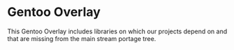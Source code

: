 # Gentoo Overlay

This Gentoo Overlay includes libraries on which our projects depend on and that are missing from the main stream portage tree.


